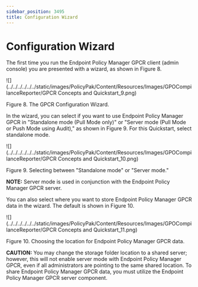 ```yaml
---
sidebar_position: 3495
title: Configuration Wizard
---
```


# Configuration Wizard

The first time you run the Endpoint Policy Manager GPCR client (admin console) you are presented with a wizard, as shown in Figure 8.

![](../../../../../../static/images/PolicyPak/Content/Resources/Images/GPOCompilanceReporter/GPCR Concepts and Quickstart_9.png)

Figure 8. The GPCR Configuration Wizard.

In the wizard, you can select if you want to use Endpoint Policy Manager GPCR in "Standalone mode (Pull Mode only)" or "Server mode (Pull Mode or Push Mode using Audit)," as shown in Figure 9. For this Quickstart, select standalone mode.

![](../../../../../../static/images/PolicyPak/Content/Resources/Images/GPOCompilanceReporter/GPCR Concepts and Quickstart_10.png)

Figure 9. Selecting between "Standalone mode" or "Server mode."

**NOTE:**  Server mode is used in conjunction with the Endpoint Policy Manager GPCR server.

You can also select where you want to store Endpoint Policy Manager GPCR data in the wizard. The default is shown in Figure 10.

![](../../../../../../static/images/PolicyPak/Content/Resources/Images/GPOCompilanceReporter/GPCR Concepts and Quickstart_11.png)

Figure 10. Choosing the location for Endpoint Policy Manager GPCR data.

**CAUTION:**  You may change the storage folder location to a shared server; however, this will not enable server mode with Endpoint Policy Manager GPCR, even if all administrators are pointing to the same shared location. To share Endpoint Policy Manager GPCR data, you must utilize the Endpoint Policy Manager GPCR server component.